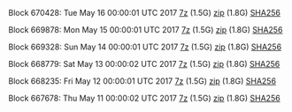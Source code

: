 Block 670428: Tue May 16 00:00:01 UTC 2017 [7z](https://transfer.sh/NZJef/bootstrap.dat.20170516.7z) (1.5G) [zip](https://transfer.sh/Fhfnx/bootstrap.dat.20170516.zip) (1.8G) [SHA256](https://transfer.sh/SG5Ll/sha256.txt)

Block 669878: Mon May 15 00:00:01 UTC 2017 [7z](https://transfer.sh/XYiHG/bootstrap.dat.20170515.7z) (1.5G) [zip](https://transfer.sh/eNDse/bootstrap.dat.20170515.zip) (1.8G) [SHA256](https://transfer.sh/D4Q9H/sha256.txt)

Block 669328: Sun May 14 00:00:01 UTC 2017 [7z](https://transfer.sh/VNMCc/bootstrap.dat.20170514.7z) (1.5G) [zip](https://transfer.sh/96fAS/bootstrap.dat.20170514.zip) (1.8G) [SHA256](https://transfer.sh/14MHhn/sha256.txt)

Block 668779: Sat May 13 00:00:02 UTC 2017 [7z](https://transfer.sh/RV9dq/bootstrap.dat.20170513.7z) (1.5G) [zip](https://transfer.sh/NtTVx/bootstrap.dat.20170513.zip) (1.8G) [SHA256](https://transfer.sh/THO9E/sha256.txt)

Block 668235: Fri May 12 00:00:01 UTC 2017 [7z](https://transfer.sh/Lk3iI/bootstrap.dat.20170512.7z) (1.5G) [zip](https://transfer.sh/DKcIs/bootstrap.dat.20170512.zip) (1.8G) [SHA256](https://transfer.sh/cbBAy/sha256.txt)

Block 667678: Thu May 11 00:00:02 UTC 2017 [7z](https://transfer.sh/zpLxA/bootstrap.dat.20170511.7z) (1.5G) [zip](https://transfer.sh/PmrIr/bootstrap.dat.20170511.zip) (1.8G) [SHA256](https://transfer.sh/13Ad0t/sha256.txt)
